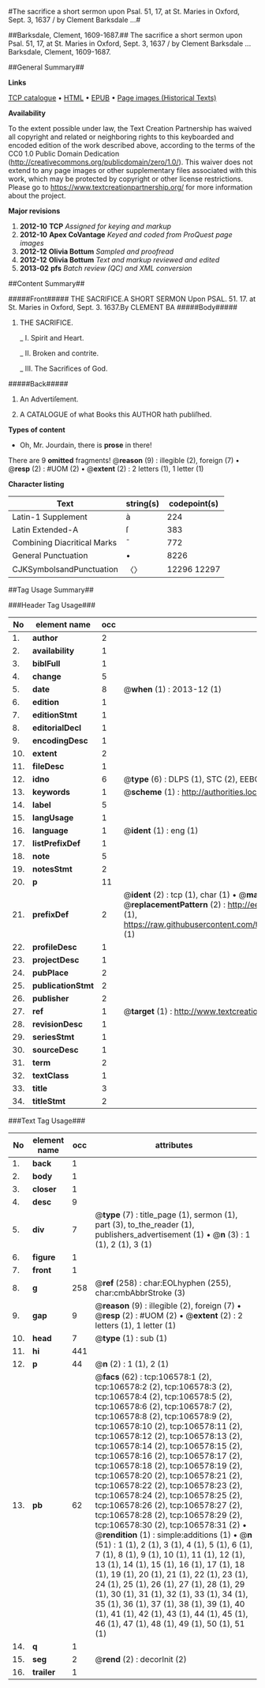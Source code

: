 #The sacrifice a short sermon upon Psal. 51, 17, at St. Maries in Oxford, Sept. 3, 1637 / by Clement Barksdale ...#

##Barksdale, Clement, 1609-1687.##
The sacrifice a short sermon upon Psal. 51, 17, at St. Maries in Oxford, Sept. 3, 1637 / by Clement Barksdale ...
Barksdale, Clement, 1609-1687.

##General Summary##

**Links**

[TCP catalogue](http://www.ota.ox.ac.uk/tcp/)  • 
[HTML](http://tei.it.ox.ac.uk/tcp/Texts-HTML/free/A30/A30957.html)  • 
[EPUB](http://tei.it.ox.ac.uk/tcp/Texts-EPUB/free/A30/A30957.epub) • 
[Page images (Historical Texts)](https://historicaltexts.jisc.ac.uk/eebo-17757043e)

**Availability**

To the extent possible under law, the Text Creation Partnership has waived all copyright and related or neighboring rights to this keyboarded and encoded edition of the work described above, according to the terms of the CC0 1.0 Public Domain Dedication (http://creativecommons.org/publicdomain/zero/1.0/). This waiver does not extend to any page images or other supplementary files associated with this work, which may be protected by copyright or other license restrictions. Please go to https://www.textcreationpartnership.org/ for more information about the project.

**Major revisions**

1. __2012-10__ __TCP__ *Assigned for keying and markup*
1. __2012-10__ __Apex CoVantage__ *Keyed and coded from ProQuest page images*
1. __2012-12__ __Olivia Bottum__ *Sampled and proofread*
1. __2012-12__ __Olivia Bottum__ *Text and markup reviewed and edited*
1. __2013-02__ __pfs__ *Batch review (QC) and XML conversion*

##Content Summary##

#####Front#####
THE SACRIFICE.A SHORT SERMON Upon PSAL. 51. 17. at St. Maries in Oxford, Sept. 3. 1637.By CLEMENT BA
#####Body#####

1. THE SACRIFICE.

    _ I. Spirit and Heart.

    _ II. Broken and contrite.

    _ III. The Sacrifices of God.

#####Back#####

1. An Advertiſement.

1. A CATALOGUE of what Books this AUTHOR hath publiſhed.

**Types of content**

  * Oh, Mr. Jourdain, there is **prose** in there!

There are 9 **omitted** fragments! 
 @__reason__ (9) : illegible (2), foreign (7)  •  @__resp__ (2) : #UOM (2)  •  @__extent__ (2) : 2 letters (1), 1 letter (1)

**Character listing**


|Text|string(s)|codepoint(s)|
|---|---|---|
|Latin-1 Supplement|à|224|
|Latin Extended-A|ſ|383|
|Combining             Diacritical Marks|̄|772|
|General Punctuation|•|8226|
|CJKSymbolsandPunctuation|〈〉|12296 12297|

##Tag Usage Summary##

###Header Tag Usage###

|No|element name|occ|attributes|
|---|---|---|---|
|1.|__author__|2||
|2.|__availability__|1||
|3.|__biblFull__|1||
|4.|__change__|5||
|5.|__date__|8| @__when__ (1) : 2013-12 (1)|
|6.|__edition__|1||
|7.|__editionStmt__|1||
|8.|__editorialDecl__|1||
|9.|__encodingDesc__|1||
|10.|__extent__|2||
|11.|__fileDesc__|1||
|12.|__idno__|6| @__type__ (6) : DLPS (1), STC (2), EEBO-CITATION (1), OCLC (1), VID (1)|
|13.|__keywords__|1| @__scheme__ (1) : http://authorities.loc.gov/ (1)|
|14.|__label__|5||
|15.|__langUsage__|1||
|16.|__language__|1| @__ident__ (1) : eng (1)|
|17.|__listPrefixDef__|1||
|18.|__note__|5||
|19.|__notesStmt__|2||
|20.|__p__|11||
|21.|__prefixDef__|2| @__ident__ (2) : tcp (1), char (1)  •  @__matchPattern__ (2) : ([0-9\-]+):([0-9IVX]+) (1), (.+) (1)  •  @__replacementPattern__ (2) : http://eebo.chadwyck.com/downloadtiff?vid=$1&page=$2 (1), https://raw.githubusercontent.com/textcreationpartnership/Texts/master/tcpchars.xml#$1 (1)|
|22.|__profileDesc__|1||
|23.|__projectDesc__|1||
|24.|__pubPlace__|2||
|25.|__publicationStmt__|2||
|26.|__publisher__|2||
|27.|__ref__|1| @__target__ (1) : http://www.textcreationpartnership.org/docs/. (1)|
|28.|__revisionDesc__|1||
|29.|__seriesStmt__|1||
|30.|__sourceDesc__|1||
|31.|__term__|2||
|32.|__textClass__|1||
|33.|__title__|3||
|34.|__titleStmt__|2||


###Text Tag Usage###

|No|element name|occ|attributes|
|---|---|---|---|
|1.|__back__|1||
|2.|__body__|1||
|3.|__closer__|1||
|4.|__desc__|9||
|5.|__div__|7| @__type__ (7) : title_page (1), sermon (1), part (3), to_the_reader (1), publishers_advertisement (1)  •  @__n__ (3) : 1 (1), 2 (1), 3 (1)|
|6.|__figure__|1||
|7.|__front__|1||
|8.|__g__|258| @__ref__ (258) : char:EOLhyphen (255), char:cmbAbbrStroke (3)|
|9.|__gap__|9| @__reason__ (9) : illegible (2), foreign (7)  •  @__resp__ (2) : #UOM (2)  •  @__extent__ (2) : 2 letters (1), 1 letter (1)|
|10.|__head__|7| @__type__ (1) : sub (1)|
|11.|__hi__|441||
|12.|__p__|44| @__n__ (2) : 1 (1), 2 (1)|
|13.|__pb__|62| @__facs__ (62) : tcp:106578:1 (2), tcp:106578:2 (2), tcp:106578:3 (2), tcp:106578:4 (2), tcp:106578:5 (2), tcp:106578:6 (2), tcp:106578:7 (2), tcp:106578:8 (2), tcp:106578:9 (2), tcp:106578:10 (2), tcp:106578:11 (2), tcp:106578:12 (2), tcp:106578:13 (2), tcp:106578:14 (2), tcp:106578:15 (2), tcp:106578:16 (2), tcp:106578:17 (2), tcp:106578:18 (2), tcp:106578:19 (2), tcp:106578:20 (2), tcp:106578:21 (2), tcp:106578:22 (2), tcp:106578:23 (2), tcp:106578:24 (2), tcp:106578:25 (2), tcp:106578:26 (2), tcp:106578:27 (2), tcp:106578:28 (2), tcp:106578:29 (2), tcp:106578:30 (2), tcp:106578:31 (2)  •  @__rendition__ (1) : simple:additions (1)  •  @__n__ (51) : 1 (1), 2 (1), 3 (1), 4 (1), 5 (1), 6 (1), 7 (1), 8 (1), 9 (1), 10 (1), 11 (1), 12 (1), 13 (1), 14 (1), 15 (1), 16 (1), 17 (1), 18 (1), 19 (1), 20 (1), 21 (1), 22 (1), 23 (1), 24 (1), 25 (1), 26 (1), 27 (1), 28 (1), 29 (1), 30 (1), 31 (1), 32 (1), 33 (1), 34 (1), 35 (1), 36 (1), 37 (1), 38 (1), 39 (1), 40 (1), 41 (1), 42 (1), 43 (1), 44 (1), 45 (1), 46 (1), 47 (1), 48 (1), 49 (1), 50 (1), 51 (1)|
|14.|__q__|1||
|15.|__seg__|2| @__rend__ (2) : decorInit (2)|
|16.|__trailer__|1||
